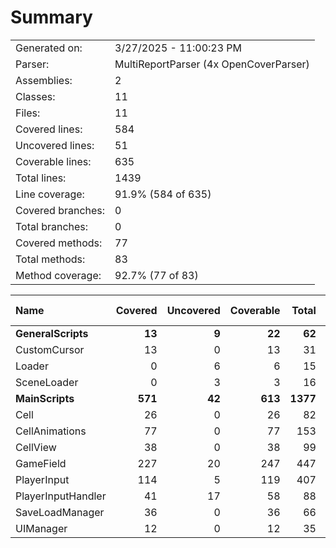 ﻿# Summary
|||
|:---|:---|
| Generated on: | 3/27/2025 - 11:00:23 PM |
| Parser: | MultiReportParser (4x OpenCoverParser) |
| Assemblies: | 2 |
| Classes: | 11 |
| Files: | 11 |
| Covered lines: | 584 |
| Uncovered lines: | 51 |
| Coverable lines: | 635 |
| Total lines: | 1439 |
| Line coverage: | 91.9% (584 of 635) |
| Covered branches: | 0 |
| Total branches: | 0 |
| Covered methods: | 77 |
| Total methods: | 83 |
| Method coverage: | 92.7% (77 of 83) |

|**Name**|**Covered**|**Uncovered**|**Coverable**|**Total**|**Line coverage**|**Covered**|**Total**|**Branch coverage**|**Covered**|**Total**|**Method coverage**|
|:---|---:|---:|---:|---:|---:|---:|---:|---:|---:|---:|---:|
|**GeneralScripts**|**13**|**9**|**22**|**62**|**59%**|**0**|**0**|****|**3**|**6**|**50%**|
|CustomCursor|13|0|13|31|100%|0|0||3|3|100%|
|Loader|0|6|6|15|0%|0|0||0|2|0%|
|SceneLoader|0|3|3|16|0%|0|0||0|1|0%|
|**MainScripts**|**571**|**42**|**613**|**1377**|**93.1%**|**0**|**0**|****|**74**|**77**|**96.1%**|
|Cell|26|0|26|82|100%|0|0||10|10|100%|
|CellAnimations|77|0|77|153|100%|0|0||3|3|100%|
|CellView|38|0|38|99|100%|0|0||5|5|100%|
|GameField|227|20|247|447|91.9%|0|0||14|15|93.3%|
|PlayerInput|114|5|119|407|95.7%|0|0||33|35|94.2%|
|PlayerInputHandler|41|17|58|88|70.6%|0|0||5|5|100%|
|SaveLoadManager|36|0|36|66|100%|0|0||2|2|100%|
|UIManager|12|0|12|35|100%|0|0||2|2|100%|
